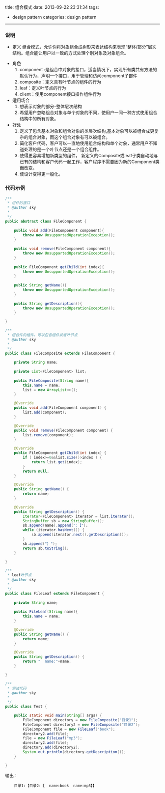 title: 组合模式
date: 2013-09-22 23:31:34
tags: 
  - design pattern
categories: design pattern
---
### 说明
* 定义
组合模式，允许你将对象组合成树形来表达结构来表现“整体/部分”层次结构。组合能让用户以一致的方式处理个别对象及对象组合。
<!--more-->
* 角色
	1. component :是组合中对象的接口，适当情况下，实现所有类共有方法的默认行为，声明一个接口，用于管理和访问component子部件
	2. composite：定义具有叶节点的组件的行为
	3. leaf：定义叶节点的行为
	4. client：使用component接口操作组件行为
* 适用场合
	1. 想表示对象的部分-整体层次结构
	2. 希望用户忽略组合对象与单个对象的不同，使用户一同一种方式使用组合结构中的所有对象。
* 好处
	1. 定义了包含基本对象和组合对象的类层次结构,基本对象可以被组合成更复杂的组合对象，而这个组合对象有可以被组合。
	2. 简化客户代码，客户可以一直地使用组合结构和单个对象，通常用户不知道处理的是一个叶节点还是一个组合组件。
	3. 使得更容易增加新类型的组件， 新定义的Composite或leaf子类自动地与已有的结构和客户代码一起工作，客户程序不需要因为新的Component类而改变。
	4. 使设计变得更一般化。

### 代码示例
```java
/**
 * 组件的接口
 * @author sky
 *
 */
public abstract class FileComponent {
	
	public void add(FileComponent component){
		throw new UnsupportedOperationException();
	}
	
	public void remove(FileComponent component){
		throw new UnsupportedOperationException();
	}
	
	public FileComponent getChild(int index){
		throw new UnsupportedOperationException();
	}
	
	public String getName(){
		throw new UnsupportedOperationException();
	}
	
	public String getDescription(){
		throw new UnsupportedOperationException();
	}

}

/**
 * 组合件的组件，可以包含组件或者叶节点
 * @author sky
 *
 */
public class FileComposite extends FileComponent {
	
	private String name;
	
	private List<FileComponent> list;
	
	public FileComposite(String name){
		this.name = name;
		list = new ArrayList<>();
	}

	@Override
	public void add(FileComponent component) {
		list.add(component);
	}

	@Override
	public void remove(FileComponent component) {
		list.remove(component);
	}

	@Override
	public FileComponent getChild(int index) {
		if ( index>=0&&list.size()>index ) {
			return list.get(index);
		}
		return null;
	}

	@Override
	public String getName() {
		return name;
	}

	@Override
	public String getDescription() {
		Iterator<FileComponent> iterator = list.iterator();
		StringBuffer sb = new StringBuffer();
		sb.append(name).append(":【");
		while (iterator.hasNext()) {
			sb.append(iterator.next().getDescription());
		}
		sb.append("】");
		return sb.toString();
	}

}

/**
 * leaf叶节点
 * @author sky
 *
 */
public class FileLeaf extends FileComponent {
	
	private String name;
	
	public FileLeaf(String name){
		this.name = name;
	}

	@Override
	public String getName() {
		return name;
	}

	@Override
	public String getDescription() {
		return "  name:"+name;
	}

}

/**
 * 测试代码
 * @author sky
 *
 */
public class Test {

	public static void main(String[] args) {
		FileComponent directory = new FileComposite("目录1");
		FileComponent directory2 = new FileComposite("目录2");
		FileComponent file = new FileLeaf("book");
		directory2.add(file);
		file = new FileLeaf("mp3");
		directory2.add(file);
		directory.add(directory2);
		System.out.println(directory.getDescription());
	}

}
```
输出：
```
	目录1:【目录2:【  name:book  name:mp3】】
```






